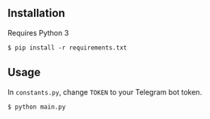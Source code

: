 ## Installation
Requires Python 3

```
$ pip install -r requirements.txt
```

## Usage
In `constants.py`, change `TOKEN` to your Telegram bot token.

```
$ python main.py
```